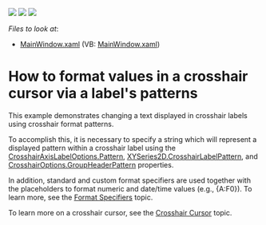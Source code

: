 <!-- default badges list -->
![](https://img.shields.io/endpoint?url=https://codecentral.devexpress.com/api/v1/VersionRange/128569937/12.2.5%2B)
[![](https://img.shields.io/badge/Open_in_DevExpress_Support_Center-FF7200?style=flat-square&logo=DevExpress&logoColor=white)](https://supportcenter.devexpress.com/ticket/details/E4478)
[![](https://img.shields.io/badge/📖_How_to_use_DevExpress_Examples-e9f6fc?style=flat-square)](https://docs.devexpress.com/GeneralInformation/403183)
<!-- default badges end -->
<!-- default file list -->
*Files to look at*:

* [MainWindow.xaml](./CS/UsingCrosshairLabelPattern/MainWindow.xaml) (VB: [MainWindow.xaml](./VB/UsingCrosshairLabelPattern/MainWindow.xaml))
<!-- default file list end -->
# How to format values in a crosshair cursor via a label's patterns


<p>This example  demonstrates changing a text displayed  in crosshair labels using crosshair format patterns.</p><p>To accomplish this, it is necessary to specify a string which will represent a displayed pattern within a crosshair label using the  <a href="http://documentation.devexpress.com/#WPF/DevExpressXpfChartsCrosshairAxisLabelOptions_Patterntopic"><u>CrosshairAxisLabelOptions.Pattern</u></a>, <a href="http://documentation.devexpress.com/#WPF/DevExpressXpfChartsXYSeries2D_CrosshairLabelPatterntopic"><u>XYSeries2D.CrosshairLabelPattern</u></a>, and <a href="http://documentation.devexpress.com/#WPF/DevExpressXpfChartsCrosshairOptions_GroupHeaderPatterntopic"><u>CrosshairOptions.GroupHeaderPattern</u></a> properties.</p><p>In addition, standard and custom format specifiers are used together with the placeholders to format numeric and date/time values (e.g., {A:F0}). To learn more, see the <a href="http://documentation.devexpress.com/#WindowsForms/CustomDocument2141"><u>Format Specifiers</u></a> topic. </p><p>To learn more on a crosshair cursor, see the <a href="http://documentation.devexpress.com/#WPF/CustomDocument11974"><u>Crosshair Cursor</u></a> topic. </p><p><br />
</p>

<br/>


